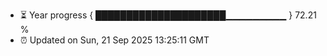 - ⏳ Year progress { █████████████████████▁▁▁▁▁▁▁▁▁ } 72.21 %
- ⏰ Updated on Sun, 21 Sep 2025 13:25:11 GMT

